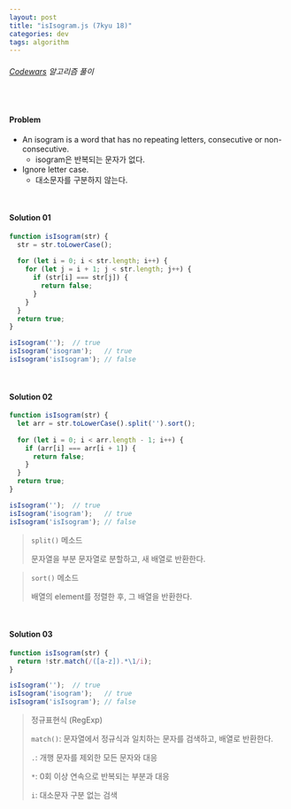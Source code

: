 ```yaml
---
layout: post
title: "isIsogram.js (7kyu 18)"
categories: dev
tags: algorithm
---
```


###### [Codewars](https://www.codewars.com) 알고리즘 풀이

<br>

#### Problem

- An isogram is a word that has no repeating letters, consecutive or non-consecutive.
  - isogram은 반복되는 문자가 없다.
- Ignore letter case.
  - 대소문자를 구분하지 않는다.

<br>

#### Solution 01

```js
function isIsogram(str) {
  str = str.toLowerCase();
  
  for (let i = 0; i < str.length; i++) {
    for (let j = i + 1; j < str.length; j++) {
      if (str[i] === str[j]) {
        return false;
      }
    }
  }
  return true;
}

isIsogram('');	// true
isIsogram('isogram');	// true
isIsogram('isIsogram');	// false
```

<br>

#### Solution 02

```js
function isIsogram(str) {
  let arr = str.toLowerCase().split('').sort();
  
  for (let i = 0; i < arr.length - 1; i++) {
    if (arr[i] === arr[i + 1]) {
      return false;
    }
  }
  return true;
}

isIsogram('');	// true
isIsogram('isogram');	// true
isIsogram('isIsogram');	// false
```

> `split()` 메소드
>
> 문자열을 부분 문자열로 분할하고, 새 배열로 반환한다.

> `sort()` 메소드
>
> 배열의 element를 정렬한 후, 그 배열을 반환한다.

<br>

#### Solution 03

```js
function isIsogram(str) {
  return !str.match(/([a-z]).*\1/i);
}

isIsogram('');	// true
isIsogram('isogram');	// true
isIsogram('isIsogram');	// false
```

> 정규표현식 (RegExp)
>
> `match()`: 문자열에서 정규식과 일치하는 문자를 검색하고, 배열로 반환한다.
>
> `.`: 개행 문자를 제외한 모든 문자와 대응
>
> `*`: 0회 이상 연속으로 반복되는 부분과 대응
>
> `i`: 대소문자 구분 없는 검색

<br>